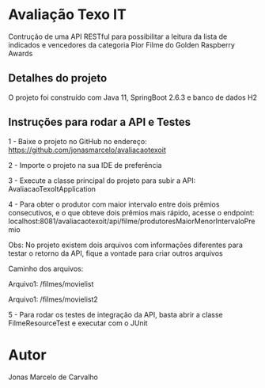 # Avaliação Texo IT

Contrução de uma API RESTful para possibilitar a leitura da lista de indicados e vencedores
da categoria Pior Filme do Golden Raspberry Awards

## Detalhes do projeto
O projeto foi construído com Java 11, SpringBoot 2.6.3 e banco de dados H2

## Instruções para rodar a API e Testes

1 - Baixe o projeto no GitHub no endereço: https://github.com/jonasmarcelo/avaliacaotexoit

2 - Importe o projeto na sua IDE de preferência

3 - Execute a classe principal do projeto para subir a API: AvaliacaoTexoItApplication

4 - Para obter o produtor com maior intervalo entre dois prêmios consecutivos, e o que
obteve dois prêmios mais rápido, acesse o endpoint: localhost:8081/avaliacaotexoit/api/filme/produtoresMaiorMenorIntervaloPremio

Obs: No projeto existem dois arquivos com informações diferentes para testar o retorno da API, fique a vontade para criar outros arquivos

Caminho dos arquivos:

Arquivo1: /filmes/movielist

Arquivo1: /filmes/movielist2

5 - Para rodar os testes de integração da API, basta abrir a classe FilmeResourceTest e executar com o JUnit

# Autor
Jonas Marcelo de Carvalho






